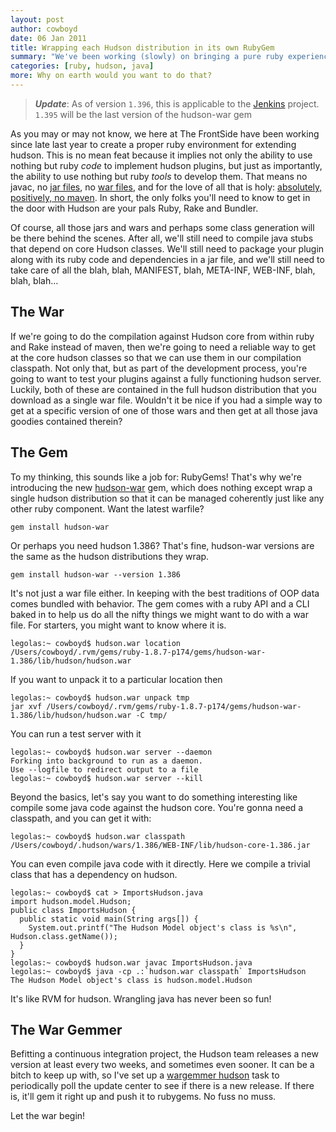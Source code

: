```yaml
---
layout: post
author: cowboyd
date: 06 Jan 2011
title: Wrapping each Hudson distribution in its own RubyGem
summary: "We've been working (slowly) on bringing a pure ruby experience to writing hudson plugins. As part of that, we've made it a snap to control hudson versions by using your favorite dependency manager: RubyGems."
categories: [ruby, hudson, java]
more: Why on earth would you want to do that?
---
```


> ___Update___: As of version `1.396`, this is applicable to the [Jenkins](http://jenkins-ci.org) project.
> `1.395` will be the last version of the hudson-war gem

As you may or may not know, we here at The FrontSide have been working since
late last year to create a proper ruby environment for extending hudson. This
is no mean feat because it implies not only the ability to use nothing but ruby
_code_ to implement hudson plugins, but just as importantly, the ability to use
nothing but ruby _tools_ to develop them. That means no javac, no
[jar files](http://en.wikipedia.org/wiki/Jar_file), no [war files](http://en.wikipedia.org/wiki/WAR_%28Sun_file_format%29), and for the love of all that is holy: [absolutely, 
positively, no maven](http://kent.spillner.org/blog/work/2009/11/14/java-build-tools.html). In short, the only folks you'll need to know to get in
the door with Hudson are your pals Ruby, Rake and Bundler.

Of course, all those jars and wars and perhaps some class generation will be
there behind the scenes. After all, we'll still need to compile java stubs that 
depend on core Hudson classes. We'll still need to package your plugin along
with its ruby code and dependencies in a jar file, and we'll still need to take 
care of all the blah, blah, MANIFEST, blah, META-INF, WEB-INF, blah, blah, blah...

## The War

If we're going to do the compilation against Hudson core from within ruby and 
Rake instead of maven, then we're going to need a reliable way to get at the
core hudson classes so that we can use them in our compilation classpath. Not 
only that, but as part of the development process, you're going to want to test 
your plugins against a fully functioning hudson server. Luckily, both of these
are contained in the full hudson distribution that you download as a single
war file. Wouldn't it be nice if you had a simple way to get at a specific
version of one of those wars and then get at all those java goodies contained
therein?

## The Gem

To my thinking, this sounds like a job for: RubyGems! That's why we're introducing
the new [hudson-war](https://rubygems.org/gems/hudson-war) gem, which does nothing except wrap a single hudson
distribution so that it can be managed coherently just like any other ruby 
component. Want the latest warfile?

    gem install hudson-war

Or perhaps you need hudson 1.386? That's fine, hudson-war versions are the same
as the hudson distributions they wrap.

    gem install hudson-war --version 1.386

It's not just a war file either. In keeping with the best traditions of OOP 
data comes bundled with behavior. The gem comes with a ruby API and a CLI baked
in to help us do all the nifty things we might want to do with a war file. 
For starters, you might want to know where it is.

    legolas:~ cowboyd$ hudson.war location
    /Users/cowboyd/.rvm/gems/ruby-1.8.7-p174/gems/hudson-war-1.386/lib/hudson/hudson.war

If you want to unpack it to a particular location then

    legolas:~ cowboyd$ hudson.war unpack tmp
    jar xvf /Users/cowboyd/.rvm/gems/ruby-1.8.7-p174/gems/hudson-war-1.386/lib/hudson/hudson.war -C tmp/

You can run a test server with it

    legolas:~ cowboyd$ hudson.war server --daemon
    Forking into background to run as a daemon.
    Use --logfile to redirect output to a file
    legolas:~ cowboyd$ hudson.war server --kill

Beyond the basics, let's say you want to do something interesting like compile
some java code against the hudson core. You're gonna need a classpath, and you
can get it with:

    legolas:~ cowboyd$ hudson.war classpath
    /Users/cowboyd/.hudson/wars/1.386/WEB-INF/lib/hudson-core-1.386.jar

You can even compile java code with it directly. Here we compile a trivial
class that has a dependency on hudson.

    legolas:~ cowboyd$ cat > ImportsHudson.java 
    import hudson.model.Hudson;
    public class ImportsHudson {
      public static void main(String args[]) {
        System.out.printf("The Hudson Model object's class is %s\n", Hudson.class.getName());
      }
    }
    legolas:~ cowboyd$ hudson.war javac ImportsHudson.java
    legolas:~ cowboyd$ java -cp .:`hudson.war classpath` ImportsHudson
    The Hudson Model object's class is hudson.model.Hudson

It's like RVM for hudson. Wrangling java has never been so fun!

## The War Gemmer

Befitting a continuous integration project, the Hudson team releases a new 
version at least every two weeks, and sometimes even sooner. It can be a bitch
to keep up with, so I've set up a
[wargemmer hudson](http://github.com/cowboyd/hudson-wargemmer) task to
periodically poll the update center to see if there is a new release. If there 
is, it'll gem it right up and push it to rubygems. No fuss no muss.

Let the war begin!
